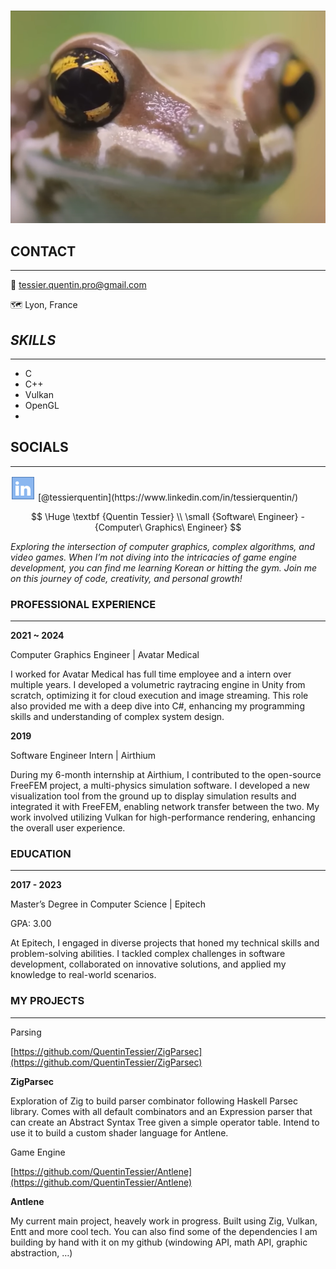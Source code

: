 # 

![frog.png](data/frog.png)

## CONTACT

---

📩  [tessier.quentin.pro@gmail.com](mailto:tessier.quentin.pro@gmail.com)

🗺️  Lyon, France

## *SKILLS*

---

- C
- C++
- Vulkan
- OpenGL
- 

## SOCIALS

---

<aside>
<img src="data/linkedin_480px.png" alt="data/linkedin_480px.png" width="40px" /> [@tessierquentin](https://www.linkedin.com/in/tessierquentin/)

</aside>

$$
\Huge \textbf {Quentin Tessier} \\
\small {Software\ Engineer} - {Computer\ Graphics\ Engineer}
$$

*Exploring the intersection of computer graphics, complex algorithms, and video games. When I’m not diving into the intricacies of game engine development, you can find me learning Korean or hitting the gym. Join me on this journey of code, creativity, and personal growth!*

### **PROFESSIONAL EXPERIENCE**

---

**2021 ~ 2024**

Computer Graphics Engineer | Avatar Medical

I worked for Avatar Medical has full time employee and a intern over multiple years.
I developed a volumetric raytracing engine in Unity from scratch, optimizing it for cloud execution and image streaming. This role also provided me with a deep dive into C#, enhancing my programming skills and understanding of complex system design.

**2019**

Software Engineer Intern | Airthium

During my 6-month internship at Airthium, I contributed to the open-source FreeFEM project, a multi-physics simulation software. I developed a new visualization tool from the ground up to display simulation results and integrated it with FreeFEM, enabling network transfer between the two. My work involved utilizing Vulkan for high-performance rendering, enhancing the overall user experience.

### EDUCATION

---

**2017 - 2023**

Master’s Degree in Computer Science | Epitech

GPA: 3.00

At Epitech, I engaged in diverse projects that honed my technical skills and problem-solving abilities. I tackled complex challenges in software development, collaborated on innovative solutions, and applied my knowledge to real-world scenarios.

### MY PROJECTS

---

Parsing

[https://github.com/QuentinTessier/ZigParsec](https://github.com/QuentinTessier/ZigParsec)

**ZigParsec**

Exploration of Zig to build parser combinator following Haskell Parsec library. Comes with all default combinators and an Expression parser that can create an Abstract Syntax Tree given a simple operator table. Intend to use it to build a custom shader language for Antlene.

Game Engine

[https://github.com/QuentinTessier/Antlene](https://github.com/QuentinTessier/Antlene)

**Antlene**

My current main project, heavely work in progress. Built using Zig, Vulkan, Entt and more cool tech. You can also find some of the dependencies I am building by hand with it on my github (windowing API, math API, graphic abstraction, …)
